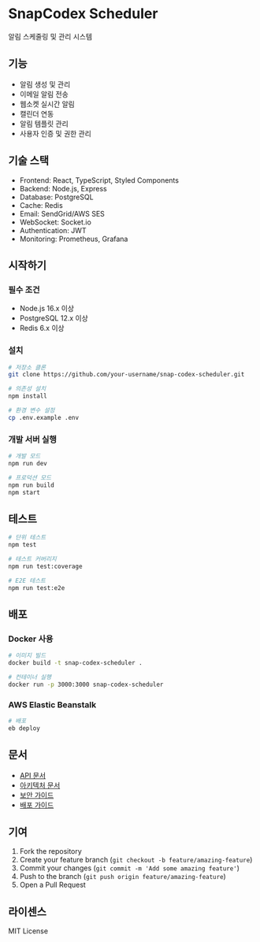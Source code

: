 # SnapCodex Scheduler

알림 스케줄링 및 관리 시스템

## 기능

- 알림 생성 및 관리
- 이메일 알림 전송
- 웹소켓 실시간 알림
- 캘린더 연동
- 알림 템플릿 관리
- 사용자 인증 및 권한 관리

## 기술 스택

- Frontend: React, TypeScript, Styled Components
- Backend: Node.js, Express
- Database: PostgreSQL
- Cache: Redis
- Email: SendGrid/AWS SES
- WebSocket: Socket.io
- Authentication: JWT
- Monitoring: Prometheus, Grafana

## 시작하기

### 필수 조건

- Node.js 16.x 이상
- PostgreSQL 12.x 이상
- Redis 6.x 이상

### 설치

```bash
# 저장소 클론
git clone https://github.com/your-username/snap-codex-scheduler.git

# 의존성 설치
npm install

# 환경 변수 설정
cp .env.example .env
```

### 개발 서버 실행

```bash
# 개발 모드
npm run dev

# 프로덕션 모드
npm run build
npm start
```

## 테스트

```bash
# 단위 테스트
npm test

# 테스트 커버리지
npm run test:coverage

# E2E 테스트
npm run test:e2e
```

## 배포

### Docker 사용

```bash
# 이미지 빌드
docker build -t snap-codex-scheduler .

# 컨테이너 실행
docker run -p 3000:3000 snap-codex-scheduler
```

### AWS Elastic Beanstalk

```bash
# 배포
eb deploy
```

## 문서

- [API 문서](docs/api.md)
- [아키텍처 문서](docs/architecture.md)
- [보안 가이드](docs/security.md)
- [배포 가이드](docs/deployment.md)

## 기여

1. Fork the repository
2. Create your feature branch (`git checkout -b feature/amazing-feature`)
3. Commit your changes (`git commit -m 'Add some amazing feature'`)
4. Push to the branch (`git push origin feature/amazing-feature`)
5. Open a Pull Request

## 라이센스

MIT License
